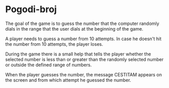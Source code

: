 # Pogodi-broj

The goal of the game is to guess the number that the computer randomly dials in the range that the user dials at the beginning of the game.

A player needs to guess a number from 10 attempts. In case he doesn't hit the number from 10 attempts, the player loses.

During the game there is a small help that tells the player whether the selected number is less than or greater than the randomly selected number or outside the defined range of numbers.

When the player guesses the number, the message CESTITAM appears on the screen and from which attempt he guessed the number.
